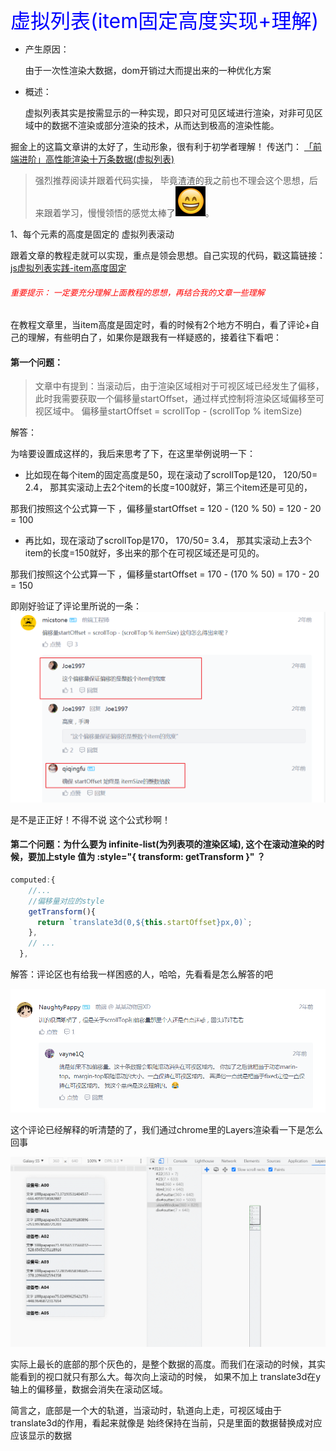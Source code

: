 <font color=blue size=6>虚拟列表(item固定高度实现+理解)</font>

* 产生原因：

  由于一次性渲染大数据，dom开销过大而提出来的一种优化方案

* 概述：

  虚拟列表其实是按需显示的一种实现，即只对可见区域进行渲染，对非可见区域中的数据不渲染或部分渲染的技术，从而达到极高的渲染性能。

掘金上的这篇文章讲的太好了，生动形象，很有利于初学者理解！ 传送门： [「前端进阶」高性能渲染十万条数据(虚拟列表)](https://juejin.cn/post/6844903982742110216)

>强烈推荐阅读并跟着代码实操， 毕竟渣渣的我之前也不理会这个思想，后来跟着学习，慢慢领悟的感觉太棒了![img.png](../images/2022-03-02/smile.png)。


1、每个元素的高度是固定的 虚拟列表滚动

跟着文章的教程走就可以实现，重点是领会思想。自己实现的代码，戳这篇链接：[js虚拟列表实践-item高度固定](https://jsrun.net/8heKp)
###### <font color=red size=2>重要提示： 一定要充分理解上面教程的思想，再结合我的文章一些理解</font>

在教程文章里，当item高度是固定时，看的时候有2个地方不明白，看了评论+自己的理解，有些明白了，如果你是跟我有一样疑惑的，接着往下看吧：

#### 第一个问题：

>文章中有提到：当滚动后，由于渲染区域相对于可视区域已经发生了偏移，此时我需要获取一个偏移量startOffset，通过样式控制将渲染区域偏移至可视区域中。 
> 偏移量startOffset = scrollTop - (scrollTop % itemSize)

解答：

为啥要设置成这样的，我后来思考了下，在这里举例说明一下：

* 比如现在每个item的固定高度是50，现在滚动了scrollTop是120， 120/50= 2.4， 那其实滚动上去2个item的长度=100就好，第三个item还是可见的，

那我们按照这个公式算一下 ，偏移量startOffset = 120 - (120 % 50) = 120 - 20 = 100

* 再比如，现在滚动了scrollTop是170， 170/50= 3.4， 那其实滚动上去3个item的长度=150就好，多出来的那个在可视区域还是可见的。

那我们按照这个公式算一下 ，偏移量startOffset = 170 - (170 % 50) = 170 - 20 = 150

即刚好验证了评论里所说的一条：
![评论1](../images/2022-03-02/1.png)


是不是正正好！不得不说 这个公式秒啊！

#### 第二个问题：为什么要为 infinite-list(为列表项的渲染区域), 这个在滚动渲染的时候，要加上style 值为 :style="{ transform: getTransform }" ？

```js
computed:{
    //...
    //偏移量对应的style
    getTransform(){
      return `translate3d(0,${this.startOffset}px,0)`;
    },
    // ...
  },
```

解答：评论区也有给我一样困惑的人，哈哈，先看看是怎么解答的吧

![评论2](../images/2022-03-02/2.png)


这个评论已经解释的听清楚的了，我们通过chrome里的Layers渲染看一下是怎么回事

![layers图层1](../images/2022-03-02/1.gif)

实际上最长的底部的那个灰色的，是整个数据的高度。而我们在滚动的时候，其实能看到的视口就只有那么大。每次向上滚动的时候，
如果不加上 translate3d在y轴上的偏移量，数据会消失在滚动区域。

简言之，底部是一个大的轨道，当滚动时，轨道向上走，可视区域由于translate3d的作用，看起来就像是 始终保持在当前，只是里面的数据替换成对应应该显示的数据


<Valine />

